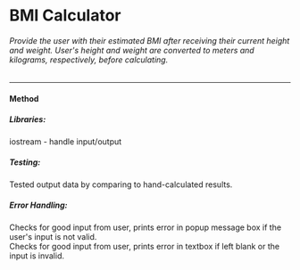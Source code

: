 # BMI Calculator
###### Provide the user with their estimated BMI after receiving their current height and weight. User's height and weight are converted to meters and kilograms, respectively, before calculating.  
---
#### Method
##### Libraries:  
iostream - handle input/output  

##### Testing:  
Tested output data by comparing to hand-calculated results.  

##### Error Handling:  
Checks for good input from user, prints error in popup message box if the user's input is not valid.  
Checks for good input from user, prints error in textbox if left blank or the input is invalid.